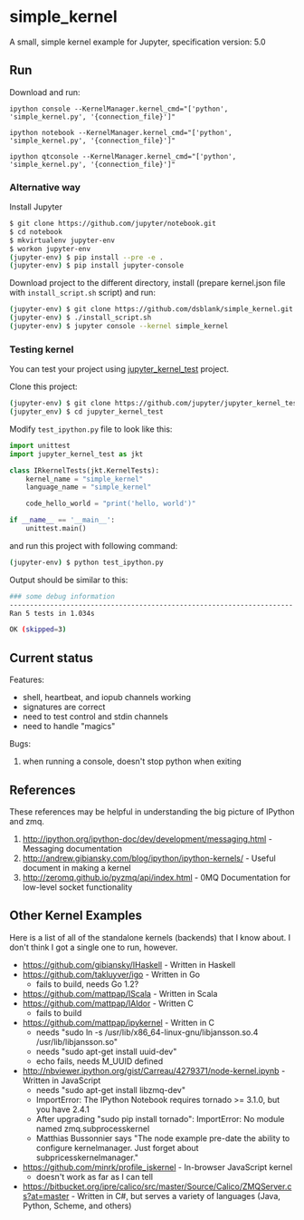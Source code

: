 simple_kernel
=============

A small, simple kernel example for Jupyter, specification version: 5.0

## Run

Download and run:

`ipython console --KernelManager.kernel_cmd="['python', 'simple_kernel.py', '{connection_file}']"`

`ipython notebook --KernelManager.kernel_cmd="['python', 'simple_kernel.py', '{connection_file}']"`

`ipython qtconsole --KernelManager.kernel_cmd="['python', 'simple_kernel.py', '{connection_file}']"`

### Alternative way

Install Jupyter

```Bash
$ git clone https://github.com/jupyter/notebook.git
$ cd notebook
$ mkvirtualenv jupyter-env
$ workon jupyter-env
(jupyter-env) $ pip install --pre -e .
(jupyter-env) $ pip install jupyter-console
```

Download project to the different directory, install (prepare kernel.json file with `install_script.sh` script) and run:

```Bash
(jupyter-env) $ git clone https://github.com/dsblank/simple_kernel.git
(jupyter-env) $ ./install_script.sh
(jupyter-env) $ jupyter console --kernel simple_kernel
```

### Testing kernel

You can test your project using [jupyter_kernel_test](https://github.com/jupyter/jupyter_kernel_test) project.

Clone this project:

```Bash
(jupyter-env) $ git clone https://github.com/jupyter/jupyter_kernel_test
(jupyter_env) $ cd jupyter_kernel_test
```

Modify `test_ipython.py` file to look like this:

```Python
import unittest
import jupyter_kernel_test as jkt

class IRkernelTests(jkt.KernelTests):
    kernel_name = "simple_kernel"
    language_name = "simple_kernel"

    code_hello_world = "print('hello, world')"

if __name__ == '__main__':
    unittest.main()
```

and run this project with following command:

```Bash
(jupyter-env) $ python test_ipython.py
```

Output should be similar to this:

```Bash
### some debug information
----------------------------------------------------------------------
Ran 5 tests in 1.034s

OK (skipped=3)
```

Current status
----------

Features:

* shell, heartbeat, and iopub channels working
* signatures are correct
* need to test control and stdin channels
* need to handle "magics"

Bugs:

1. when running a console, doesn't stop python when exiting

References
----------

These references may be helpful in understanding the big picture of IPython and zmq.

1. http://ipython.org/ipython-doc/dev/development/messaging.html - Messaging documentation
2. http://andrew.gibiansky.com/blog/ipython/ipython-kernels/ - Useful document in making a kernel
3. http://zeromq.github.io/pyzmq/api/index.html - 0MQ Documentation for low-level socket functionality

Other Kernel Examples
---------------------

Here is a list of all of the standalone kernels (backends) that I know about. I don't think I got a single one to run, however.

* https://github.com/gibiansky/IHaskell - Written in Haskell
* https://github.com/takluyver/igo - Written in Go
  * fails to build, needs Go 1.2?
* https://github.com/mattpap/IScala - Written in Scala
* https://github.com/mattpap/IAldor - Written C
  * fails to build
* https://github.com/mattpap/ipykernel - Written in C
  *  needs "sudo ln -s /usr/lib/x86_64-linux-gnu/libjansson.so.4 /usr/lib/libjansson.so"
  *  needs "sudo apt-get install uuid-dev"
  *  echo fails, needs M_UUID defined
* http://nbviewer.ipython.org/gist/Carreau/4279371/node-kernel.ipynb - Written in JavaScript
  * needs "sudo apt-get install libzmq-dev"
  * ImportError: The IPython Notebook requires tornado >= 3.1.0, but you have 2.4.1
  * After upgrading "sudo pip install tornado": ImportError: No module named zmq.subprocesskernel
  * Matthias Bussonnier says "The node example pre-date the ability to configure kernelmanager. Just forget about subpricesskernelmanager."
* https://github.com/minrk/profile_jskernel - In-browser JavaScript kernel
  * doesn't work as far as I can tell
* https://bitbucket.org/ipre/calico/src/master/Source/Calico/ZMQServer.cs?at=master - Written in C#, but serves a variety of languages (Java, Python, Scheme, and others)

